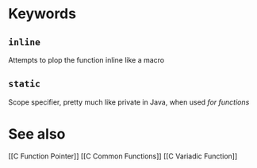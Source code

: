 # Keywords
## `inline`
Attempts to plop the function inline like a macro
## `static`
 Scope specifier, pretty much like private in Java, when used *for functions*
# See also
[[C Function Pointer]]
[[C Common Functions]]
[[C Variadic Function]]